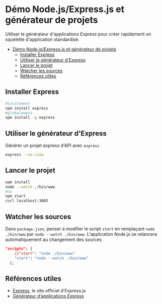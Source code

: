# Démo Node.js/Express.js et générateur de projets

Utiliser le générateur d'applications Express pour créer rapidement un squelette d'application standardisé.

- [Démo Node.js/Express.js et générateur de projets](#démo-nodejsexpressjs-et-générateur-de-projets)
  - [Installer Express](#installer-express)
  - [Utiliser le générateur d'Express](#utiliser-le-générateur-dexpress)
  - [Lancer le projet](#lancer-le-projet)
  - [Watcher les sources](#watcher-les-sources)
  - [Références utiles](#références-utiles)


## Installer Express

~~~bash
#localement
npm install express
#globalement
npm install -g express
~~~

## Utiliser le générateur d'Express

Générer un projet express d'API avec `express`

~~~bash
express --no-view
~~~

## Lancer le projet

~~~bash
npm install
node --watch ./bin/www
#ou
npm start
curl localhost:3003
~~~

## Watcher les sources

Dans `package.json`, penser à modifier le script `start` en remplaçant `node ./bin/www` par `node --watch ./bin/www`. L'application Node.js se relancera automatiquement au changement des sources

~~~json
"scripts": {
    //"start": "node ./bin/www"
    "start": "node --watch ./bin/www"
  },
~~~

## Références utiles

- [Express](https://expressjs.com/fr/), le site officiel d'Express.js
- [Générateur d’applications Express](https://expressjs.com/fr/starter/generator.html)